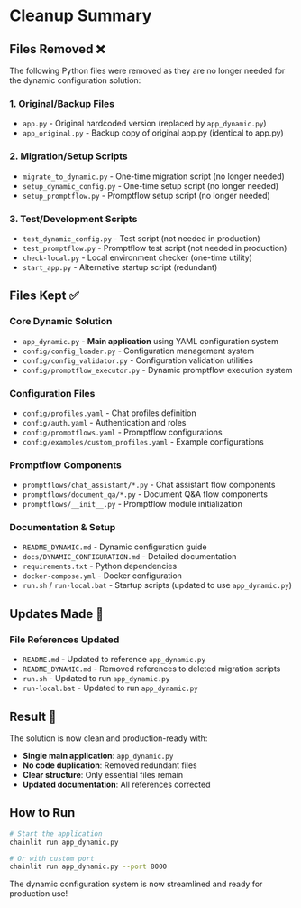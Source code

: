 # Cleanup Summary

## Files Removed ❌

The following Python files were removed as they are no longer needed for the dynamic configuration solution:

### 1. **Original/Backup Files**
- `app.py` - Original hardcoded version (replaced by `app_dynamic.py`)
- `app_original.py` - Backup copy of original app.py (identical to app.py)

### 2. **Migration/Setup Scripts** 
- `migrate_to_dynamic.py` - One-time migration script (no longer needed)
- `setup_dynamic_config.py` - One-time setup script (no longer needed)
- `setup_promptflow.py` - Promptflow setup script (no longer needed)

### 3. **Test/Development Scripts**
- `test_dynamic_config.py` - Test script (not needed in production)
- `test_promptflow.py` - Promptflow test script (not needed in production)
- `check-local.py` - Local environment checker (one-time utility)
- `start_app.py` - Alternative startup script (redundant)

## Files Kept ✅

### Core Dynamic Solution
- `app_dynamic.py` - **Main application** using YAML configuration system
- `config/config_loader.py` - Configuration management system
- `config/config_validator.py` - Configuration validation utilities  
- `config/promptflow_executor.py` - Dynamic promptflow execution system

### Configuration Files
- `config/profiles.yaml` - Chat profiles definition
- `config/auth.yaml` - Authentication and roles
- `config/promptflows.yaml` - Promptflow configurations
- `config/examples/custom_profiles.yaml` - Example configurations

### Promptflow Components
- `promptflows/chat_assistant/*.py` - Chat assistant flow components
- `promptflows/document_qa/*.py` - Document Q&A flow components
- `promptflows/__init__.py` - Promptflow module initialization

### Documentation & Setup
- `README_DYNAMIC.md` - Dynamic configuration guide
- `docs/DYNAMIC_CONFIGURATION.md` - Detailed documentation
- `requirements.txt` - Python dependencies
- `docker-compose.yml` - Docker configuration
- `run.sh` / `run-local.bat` - Startup scripts (updated to use `app_dynamic.py`)

## Updates Made 🔄

### File References Updated
- `README.md` - Updated to reference `app_dynamic.py`
- `README_DYNAMIC.md` - Removed references to deleted migration scripts
- `run.sh` - Updated to run `app_dynamic.py`
- `run-local.bat` - Updated to run `app_dynamic.py`

## Result 🎯

The solution is now clean and production-ready with:
- **Single main application**: `app_dynamic.py`
- **No code duplication**: Removed redundant files
- **Clear structure**: Only essential files remain
- **Updated documentation**: All references corrected

## How to Run

```bash
# Start the application
chainlit run app_dynamic.py

# Or with custom port
chainlit run app_dynamic.py --port 8000
```

The dynamic configuration system is now streamlined and ready for production use! 